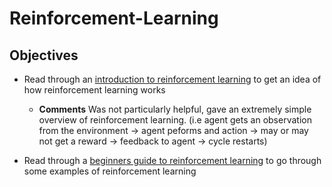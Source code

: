 # Reinforcement-Learning

## Objectives

* Read through an [introduction to reinforcement learning](https://www.analyticsvidhya.com/blog/2016/12/getting-ready-for-ai-based-gaming-agents-overview-of-open-source-reinforcement-learning-platforms/) to get an idea of how reinforcement learning works

    * **Comments**
    Was not particularly helpful, gave an extremely simple overview of reinforcement learning. (i.e agent gets an observation from the environment -> agent peforms and action -> may or may not get a reward -> feedback to agent -> cycle restarts)


* Read through a [beginners guide to reinforcement learning](https://www.analyticsvidhya.com/blog/2017/01/introduction-to-reinforcement-learning-implementation/
) to go through some examples of reinforcement learning




